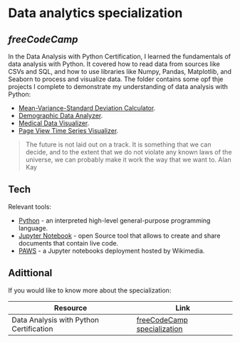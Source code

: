 # Data analytics specialization
## _freeCodeCamp_

In the Data Analysis with Python Certification, I learned the fundamentals of data analysis with Python. It covered how to read data from sources like CSVs and SQL, and how to use libraries like Numpy, Pandas, Matplotlib, and Seaborn to process and visualize data. The folder contains some opf thje projects I complete to demonstrate my understanding of data analysis with Python:

- [Mean-Variance-Standard Deviation Calculator](mean-variance-standard-deviation-calculator).
- [Demographic Data Analyzer](demographic-data-analyzer).
- [Medical Data Visualizer](medical-data-visualizer).
- [Page View Time Series Visualizer](page-view-time-series-visualizer).

> The future is not laid out on a track. It is something that we can decide, and to the extent that we do not violate any known laws of the universe, we can probably make it work the way that we want to.
Alan Kay

## Tech

Relevant tools:

- [Python] - an interpreted high-level general-purpose programming language.
- [Jupyter Notebook] - open Source tool that allows to create and share documents that contain live code.
- [PAWS] - a Jupyter notebooks deployment hosted by Wikimedia.


## Adittional
If you would like to know more about the specialization:

| Resource | Link |
| ------ | ------ |
| Data Analysis with Python Certification | [freeCodeCamp specialization](https://www.freecodecamp.org/learn/data-analysis-with-python/) 


[//]: # (These are reference links used in the body of this note and get stripped out when the markdown processor does its job)

   [PAWS]: <https://wikitech.wikimedia.org/wiki/PAWS>
   [Python]: <https://www.python.org/t>
   [Jupyter Notebook]: <https://jupyter.org/>
 
